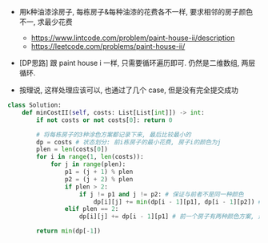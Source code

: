 



- 用k种油漆涂房子, 每栋房子&每种油漆的花费各不一样, 要求相邻的房子颜色不一, 求最少花费
  - https://www.lintcode.com/problem/paint-house-ii/description
  - https://leetcode.com/problems/paint-house-ii/


- [DP思路] 跟 paint house i 一样, 只需要循环遍历即可. 仍然是二维数组, 两层循环.



- 按理说, 这样处理应该可以, 也通过了几个 case, 但是没有完全提交成功

```py
class Solution:
    def minCostII(self, costs: List[List[int]]) -> int:
        if not costs or not costs[0]: return 0

        # 将每栋房子的3种涂色方案都记录下来, 最后比较最小的
        dp = costs # 状态划分: 前i栋房子的最小花费, 房子i的颜色为j
        plen = len(costs[0])
        for i in range(1, len(costs)):
            for j in range(plen):
                p1 = (j + 1) % plen
                p2 = (j + 2) % plen
                if plen > 2:
                    if j != p1 and j != p2: # 保证与前者不是同一种颜色
                        dp[i][j] += min(dp[i - 1][p1], dp[i - 1][p2]) # 前一个房子有两种颜色方案, 选花费小的
                elif plen == 2:
                    dp[i][j] += dp[i - 1][p1] # 前一个房子有两种颜色方案, 选花费小的

        return min(dp[-1])
```